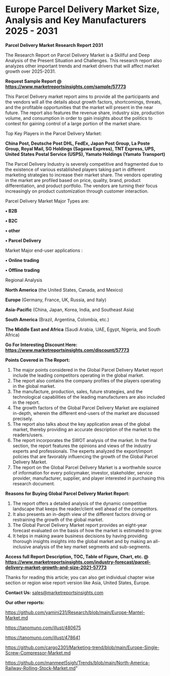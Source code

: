 # Europe Parcel Delivery Market Size, Analysis and Key Manufacturers 2025 - 2031

<strong>Parcel Delivery Market Research Report 2031</strong>

The Research Report on Parcel Delivery Market is a Skillful and Deep Analysis of the Present Situation and Challenges. This research report also analyzes other important trends and market drivers that will affect market growth over 2025-2031.

<strong>Request Sample Report @ <a href=https://www.marketreportsinsights.com/sample/57773>https://www.marketreportsinsights.com/sample/57773</a></strong>

This Parcel Delivery market report aims to provide all the participants and the vendors will all the details about growth factors, shortcomings, threats, and the profitable opportunities that the market will present in the near future. The report also features the revenue share, industry size, production volume, and consumption in order to gain insights about the politics to contest for gaining control of a large portion of the market share.

Top Key Players in the Parcel Delivery Market:

<strong>China Post, Deutsche Post DHL, FedEx, Japan Post Group, La Poste Group, Royal Mail, SG Holdings (Sagawa Express), TNT Express, UPS, United States Postal Service (USPS), Yamato Holdings (Yamato Transport)</strong>

The Parcel Delivery Industry is severely competitive and fragmented due to the existence of various established players taking part in different marketing strategies to increase their market share. The vendors operating in the market are profiled based on price, quality, brand, product differentiation, and product portfolio. The vendors are turning their focus increasingly on product customization through customer interaction.

Parcel Delivery Market Major Types are:

<strong>• B2B

• B2C

• other

• Parcel Delivery</strong>

Market Major end-user applications :

<strong>• Online trading

• Offline trading</strong>

Regional Analysis

</u><strong><b>North America</b></strong> (the United States, Canada, and Mexico)

<strong><b>Europe </b></strong>(Germany, France, UK, Russia, and Italy)

<strong><b>Asia-Pacific</b></strong> (China, Japan, Korea, India, and Southeast Asia)

<strong><b>South America</b></strong> (Brazil, Argentina, Colombia, etc.)

<strong><b>The Middle East and Africa</b></strong> (Saudi Arabia, UAE, Egypt, Nigeria, and South Africa)

<strong>Go For Interesting Discount Here: <a href=https://www.marketreportsinsights.com/discount/57773>https://www.marketreportsinsights.com/discount/57773</a></strong>

<strong>Points Covered in The Report:</strong>
<ol>
  <li>The major points considered in the Global Parcel Delivery Market report include the leading competitors operating in the global market.</li>
  <li>The report also contains the company profiles of the players operating in the global market.</li>
  <li>The manufacture, production, sales, future strategies, and the technological capabilities of the leading manufacturers are also included in the report.</li>
  <li>The growth factors of the Global Parcel Delivery Market are explained in-depth, wherein the different end-users of the market are discussed precisely.</li>
  <li>The report also talks about the key application areas of the global market, thereby providing an accurate description of the market to the readers/users.</li>
  <li>The report incorporates the SWOT analysis of the market. In the final section, the report features the opinions and views of the industry experts and professionals. The experts analyzed the export/import policies that are favorably influencing the growth of the Global Parcel Delivery Market.</li>
  <li>The report on the Global Parcel Delivery Market is a worthwhile source of information for every policymaker, investor, stakeholder, service provider, manufacturer, supplier, and player interested in purchasing this research document.</li>
</ol>
<strong>Reasons for Buying Global Parcel Delivery Market Report:</strong>

<ol>
  <li>The report offers a detailed analysis of the dynamic competitive landscape that keeps the reader/client well ahead of the competitors.</li>
  <li>It also presents an in-depth view of the different factors driving or restraining the growth of the global market.</li>
  <li>The Global Parcel Delivery Market report provides an eight-year forecast evaluated on the basis of how the market is estimated to grow.</li>
  <li>It helps in making aware business decisions by having providing thorough insights insights into the global market and by making an all-inclusive analysis of the key market segments and sub-segments.</li>
</ol>
<strong>Access full Report Description, TOC, Table of Figure, Chart, etc. @ <a href=https://www.marketreportsinsights.com/industry-forecast/parcel-delivery-market-growth-and-size-2021-57773>https://www.marketreportsinsights.com/industry-forecast/parcel-delivery-market-growth-and-size-2021-57773</a></strong>


Thanks for reading this article; you can also get individual chapter wise section or region wise report version like Asia, United States, Europe.

<strong>Contact Us:</strong>
sales@marketreportsinsights.com

<strong>Our other reports:</strong>

<a href=https://github.com/yamini231/Research/blob/main/Europe-Mantel-Market.md>https://github.com/yamini231/Research/blob/main/Europe-Mantel-Market.md</a>

<a href=https://tanomuno.com/illust/480675>https://tanomuno.com/illust/480675</a>

<a href=https://tanomuno.com/illust/478641>https://tanomuno.com/illust/478641</a>

<a href=https://github.com/cargo2301/Marketing-trend/blob/main/Europe-Single-Screw-Compressor-Market.md>https://github.com/cargo2301/Marketing-trend/blob/main/Europe-Single-Screw-Compressor-Market.md</a>

<a href=https://github.com/manmeet5sigh/Trends/blob/main/North-America-Railway-Rolling-Stock-Market.md>https://github.com/manmeet5sigh/Trends/blob/main/North-America-Railway-Rolling-Stock-Market.md</a>"
